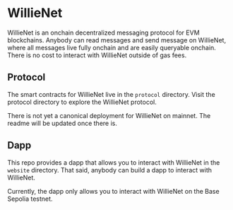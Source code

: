 # WillieNet

WillieNet is an onchain decentralized messaging protocol for EVM blockchains. Anybody can read messages and send message on WillieNet, where all messages live fully onchain and are easily queryable onchain. There is no cost to interact with WillieNet outside of gas fees.

## Protocol

The smart contracts for WillieNet live in the `protocol` directory. Visit the protocol directory to explore the WillieNet protocol.

There is not yet a canonical deployment for WillieNet on mainnet. The readme will be updated once there is.

## Dapp

This repo provides a dapp that allows you to interact with WillieNet in the `website` directory. That said, anybody can build a dapp to interact with WillieNet.

Currently, the dapp only allows you to interact with WillieNet on the Base Sepolia testnet.
